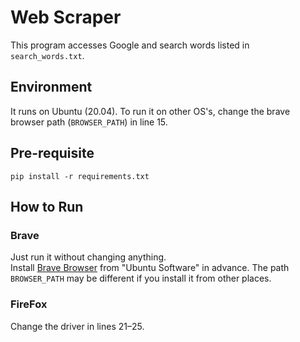 # Web Scraper
This program accesses Google and search words listed in `search_words.txt`.

## Environment
It runs on Ubuntu (20.04). To run it on other OS's, change the brave browser path (`BROWSER_PATH`) in line 15.

## Pre-requisite
```
pip install -r requirements.txt
```

## How to Run
### Brave
Just run it without changing anything.  
Install [Brave Browser](https://brave.com/) from "Ubuntu Software" in advance. The path `BROWSER_PATH` may be different if you install it from other places.

### FireFox
Change the driver in lines 21–25.